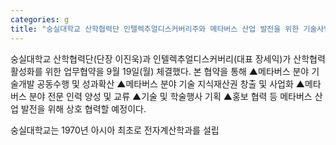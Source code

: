 ```yaml
---
categories: g
title: "숭실대학교 산학협력단 인텔렉추얼디스커버리주와 메타버스 산업 발전을 위한 기술사업화 업무협약 체결"
---
```







숭실대학교 산학협력단(단장 이진욱)과 인텔렉추얼디스커버리(대표 장세익)가 산학협력 활성화를 위한 업무협약을&nbsp;9월&nbsp;19일(월)&nbsp;체결했다.&nbsp;본 협약을 통해&nbsp;▲메타버스 분야 기술개발 공동수행 및 성과확산&nbsp;▲메타버스 분야 기술 지식재산권 창출 및 사업화&nbsp;▲메타버스 분야 전문 인력 양성 및 교류&nbsp;▲기술 및 학술행사 기획&nbsp;▲홍보 협력 등 메타버스 산업 발전을 위해 상호 협력할 예정이다.

숭실대학교는&nbsp;1970년 아시아 최초로 전자계산학과를 설립